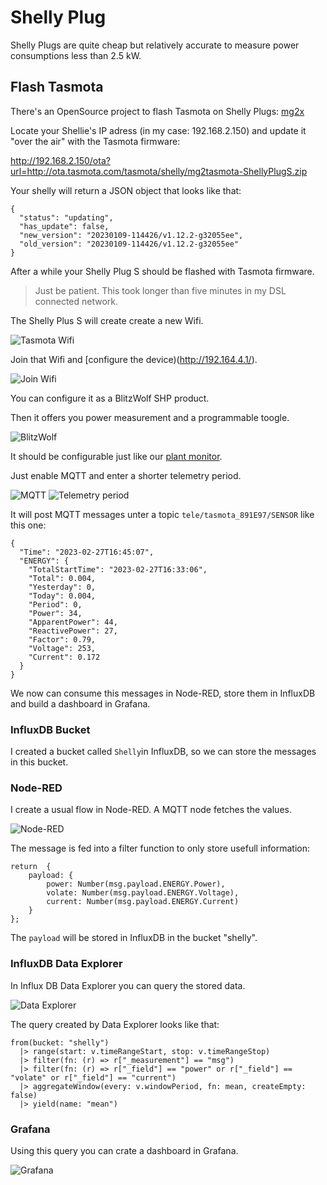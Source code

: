 # Shelly Plug

Shelly Plugs are quite cheap but relatively accurate to measure power consumptions less than 2.5 kW.

## Flash Tasmota

There's an OpenSource project to flash Tasmota on Shelly Plugs:  [mg2x](https://github.com/arendst/mgos-to-tasmota)

Locate your Shellie's IP adress (in my case: 192.168.2.150) and update it "over the air" with the Tasmota firmware:

http://192.168.2.150/ota?url=http://ota.tasmota.com/tasmota/shelly/mg2tasmota-ShellyPlugS.zip

Your shelly will return a JSON object that looks like that:

```
{
  "status": "updating",
  "has_update": false,
  "new_version": "20230109-114426/v1.12.2-g32055ee",
  "old_version": "20230109-114426/v1.12.2-g32055ee"
}
```

After a while your Shelly Plug S should be flashed with Tasmota firmware.

> Just be patient. This took longer than five minutes in my DSL connected network. 

The Shelly Plus S will create create a new Wifi. 

![Tasmota Wifi](./docs/images/wifi.png)

Join that Wifi and [configure the device)(http://192.164.4.1/).

![Join Wifi](./docs/images/configure-wifi.png)

You can configure it as a BlitzWolf SHP product. 

Then it offers you power measurement and a programmable toogle.

![BlitzWolf](./docs/images/blitzwolf.png)

It should be configurable just like our [plant monitor](../plant-monitor/README.md).

Just enable MQTT and enter a shorter telemetry period.

![MQTT](./docs/images/mqtt.png) ![Telemetry period](./docs/images/telemetry-period.png)

It will post MQTT messages unter a topic `tele/tasmota_891E97/SENSOR` like this one:

```
{
  "Time": "2023-02-27T16:45:07",
  "ENERGY": {
    "TotalStartTime": "2023-02-27T16:33:06",
    "Total": 0.004,
    "Yesterday": 0,
    "Today": 0.004,
    "Period": 0,
    "Power": 34,
    "ApparentPower": 44,
    "ReactivePower": 27,
    "Factor": 0.79,
    "Voltage": 253,
    "Current": 0.172
  }
}
```

We now can consume this messages in Node-RED, store them in InfluxDB and build a dashboard in Grafana.

### InfluxDB Bucket

I created a bucket called `Shelly`in InfluxDB, so we can store the messages in this bucket.

### Node-RED

I create a usual flow in Node-RED. A MQTT node fetches the values. 

![Node-RED](./docs/images/node-red.png)

The message is fed into a filter function to only store usefull information:

```
return  {
    payload: {
        power: Number(msg.payload.ENERGY.Power),
        volate: Number(msg.payload.ENERGY.Voltage),
        current: Number(msg.payload.ENERGY.Current)
    }
};
````

The `payload` will be stored in InfluxDB in the bucket "shelly".

### InfluxDB Data Explorer

In Influx DB Data Explorer you can query the stored data.

![Data Explorer](./docs/images/data-explorer.png)

The query created by Data Explorer looks like that:

```
from(bucket: "shelly")
  |> range(start: v.timeRangeStart, stop: v.timeRangeStop)
  |> filter(fn: (r) => r["_measurement"] == "msg")
  |> filter(fn: (r) => r["_field"] == "power" or r["_field"] == "volate" or r["_field"] == "current")
  |> aggregateWindow(every: v.windowPeriod, fn: mean, createEmpty: false)
  |> yield(name: "mean")
```

### Grafana

Using this query you can crate a dashboard in Grafana.

![Grafana](./docs/images/grafana.png)